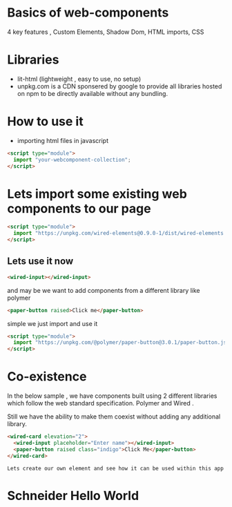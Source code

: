 # Basics of web-components

4 key features , Custom Elements, Shadow Dom, HTML imports, CSS

# Libraries

- lit-html (lightweight , easy to use, no setup)
- unpkg.com is a CDN sponsered by google to provide all libraries hosted on npm to be directly available without any bundling.

# How to use it

- importing html files in javascript

```html
<script type="module">
  import "your-webcomponent-collection";
</script>
```

# Lets import some existing web components to our page

```html
<script type="module">
  import "https://unpkg.com/wired-elements@0.9.0-1/dist/wired-elements.bundled.js";
</script>
```

## Lets use it now

```html
<wired-input></wired-input>
```

and may be we want to add components from a different library like polymer

```html
<paper-button raised>Click me</paper-button>
```

simple
we just import and use it

```html
<script type="module">
  import "https://unpkg.com/@polymer/paper-button@3.0.1/paper-button.js?module";
</script>
```

# Co-existence

In the below sample , we have components built using 2 different libraries which follow the web standard specification. Polymer and Wired .

Still we have the ability to make them coexist without adding any additional library.

```html
<wired-card elevation="2">
  <wired-input placeholder="Enter name"></wired-input>
  <paper-button raised class="indigo">Click Me</paper-button>
</wired-card>
```

```quote
Lets create our own element and see how it can be used within this app
```

# Schneider Hello World
